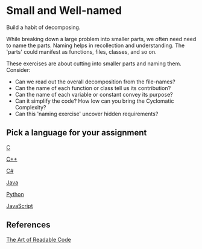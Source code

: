 # Small and Well-named

Build a habit of decomposing.

While breaking down a large problem into smaller parts,
we often need need to name the parts.
Naming helps in recollection and understanding.
The 'parts' could manifest as functions, files, classes, and so on.

These exercises are about cutting into smaller parts and naming them.
Consider:

- Can we read out the overall decomposition from the file-names?
- Can the name of each function or class tell us its contribution?
- Can the name of each variable or constant convey its purpose?
- Can it simplify the code? How low can you bring the Cyclomatic Complexity?
- Can this 'naming exercise' uncover hidden requirements?

## Pick a language for your assignment

[C](https://classroom.github.com/a/5uukZlyB)

[C++](https://classroom.github.com/a/jl2FKQst)

[C#](https://classroom.github.com/a/GG8nM2vL)

[Java](https://classroom.github.com/a/Oa-0F2Op)

[Python](https://classroom.github.com/a/fd_mmdEk)

[JavaScript](https://classroom.github.com/a/pUBNyypG)

## References

[The Art of Readable Code](https://www.oreilly.com/library/view/the-art-of/9781449318482/)
